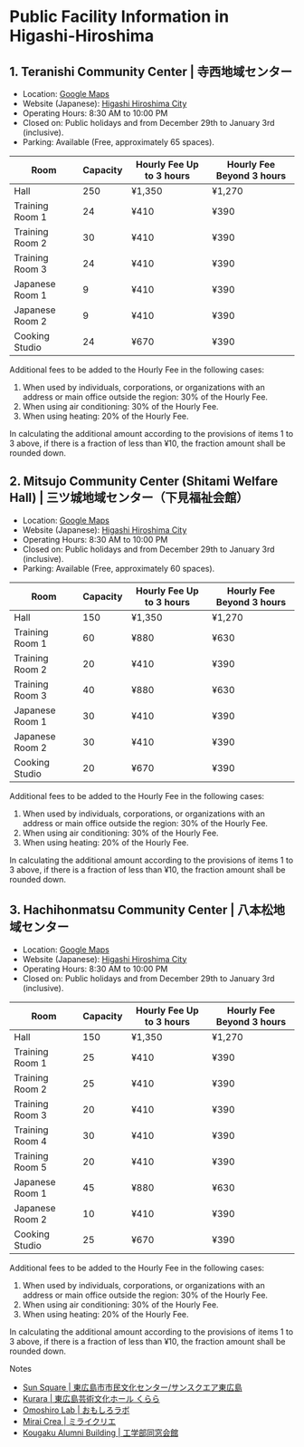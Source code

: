 # Public Facility Information in Higashi-Hiroshima

## 1. Teranishi Community Center | 寺西地域センター
- Location: [Google Maps](https://maps.app.goo.gl/nNR1zZ1mpfggj7Qg8)
- Website (Japanese): [Higashi Hiroshima City](https://www.city.higashihiroshima.lg.jp/soshiki/chiikishinko/7/13/6/5/4291.html)
- Operating Hours: 8:30 AM to 10:00 PM
- Closed on: Public holidays and from December 29th to January 3rd (inclusive).
- Parking: Available (Free, approximately 65 spaces).

| Room             | Capacity | Hourly Fee Up to 3 hours | Hourly Fee Beyond 3 hours |
|------------------|----------|--------------------------|---------------------------|
| Hall             | 250      | ¥1,350                   | ¥1,270                    |
| Training Room 1  | 24       | ¥410                     | ¥390                     |
| Training Room 2  | 30       | ¥410                     | ¥390                     |
| Training Room 3  | 24       | ¥410                     | ¥390                     |
| Japanese Room 1  | 9        | ¥410                     | ¥390                     |
| Japanese Room 2  | 9        | ¥410                     | ¥390                     |
| Cooking Studio   | 24       | ¥670                     | ¥390                     |

Additional fees to be added to the Hourly Fee in the following cases:
1. When used by individuals, corporations, or organizations with an address or main office outside the region: 30% of the Hourly Fee.
2. When using air conditioning: 30% of the Hourly Fee.
3. When using heating: 20% of the Hourly Fee.

In calculating the additional amount according to the provisions of items 1 to 3 above, if there is a fraction of less than ¥10, the fraction amount shall be rounded down.



## 2. Mitsujo Community Center (Shitami Welfare Hall) | 三ツ城地域センター（下見福祉会館）
- Location: [Google Maps](https://maps.app.goo.gl/GdK8DKn6yvfEJp1t8)
- Website (Japanese): [Higashi Hiroshima City](https://www.city.higashihiroshima.lg.jp/soshiki/chiikishinko/7/13/6/5/31721.html)
- Operating Hours: 8:30 AM to 10:00 PM
- Closed on: Public holidays and from December 29th to January 3rd (inclusive).
- Parking: Available (Free, approximately 60 spaces).

| Room           | Capacity | Hourly Fee Up to 3 hours | Hourly Fee Beyond 3 hours |
|----------------|----------|--------------------------|---------------------------|
| Hall           | 150      | ¥1,350                   | ¥1,270                    |
| Training Room 1| 60       | ¥880                     | ¥630                     |
| Training Room 2| 20       | ¥410                     | ¥390                     |
| Training Room 3| 40       | ¥880                     | ¥630                     |
| Japanese Room 1| 30       | ¥410                     | ¥390                     |
| Japanese Room 2| 30       | ¥410                     | ¥390                     |
| Cooking Studio | 20       | ¥670                     | ¥390                     |

Additional fees to be added to the Hourly Fee in the following cases:
1. When used by individuals, corporations, or organizations with an address or main office outside the region: 30% of the Hourly Fee.
2. When using air conditioning: 30% of the Hourly Fee.
3. When using heating: 20% of the Hourly Fee.

In calculating the additional amount according to the provisions of items 1 to 3 above, if there is a fraction of less than ¥10, the fraction amount shall be rounded down.



## 3. Hachihonmatsu Community Center | 八本松地域センター
- Location: [Google Maps](https://maps.app.goo.gl/69pWeK8nBBU4aYAq8)
- Website (Japanese): [Higashi Hiroshima City](https://www.city.higashihiroshima.lg.jp/soshiki/chiikishinko/7/13/6/6/4282.html)
- Operating Hours: 8:30 AM to 10:00 PM
- Closed on: Public holidays and from December 29th to January 3rd (inclusive).

| Room           | Capacity | Hourly Fee Up to 3 hours | Hourly Fee Beyond 3 hours |
|----------------|----------|--------------------------|---------------------------|
| Hall           | 150      | ¥1,350                   | ¥1,270                    |
| Training Room 1| 25       | ¥410                     | ¥390                     |
| Training Room 2| 25       | ¥410                     | ¥390                     |
| Training Room 3| 20       | ¥410                     | ¥390                     |
| Training Room 4| 30       | ¥410                     | ¥390                     |
| Training Room 5| 20       | ¥410                     | ¥390                     |
| Japanese Room 1| 45       | ¥880                     | ¥630                     |
| Japanese Room 2| 10       | ¥410                     | ¥390                     |
| Cooking Studio | 25       | ¥670                     | ¥390                     |

Additional fees to be added to the Hourly Fee in the following cases:
1. When used by individuals, corporations, or organizations with an address or main office outside the region: 30% of the Hourly Fee.
2. When using air conditioning: 30% of the Hourly Fee.
3. When using heating: 20% of the Hourly Fee.

In calculating the additional amount according to the provisions of items 1 to 3 above, if there is a fraction of less than ¥10, the fraction amount shall be rounded down.


Notes
- [Sun Square | 東広島市市民文化センター/サンスクエア東広島](https://www.shiminbunka.org/)
- [Kurara | 東広島芸術文化ホール くらら](https://kurara-hall.jp/usage-guidance/)
- [Omoshiro Lab | おもしろラボ](https://omolab-en.hiroshima-u.ac.jp/)
- [Mirai Crea | ミライクリエ](https://miraicrea.hiroshima-u.ac.jp/interaction/)
- [Kougaku Alumni Building | 工学部同窓会館](https://hiro-kogyokai.com/jimukyoku/)
